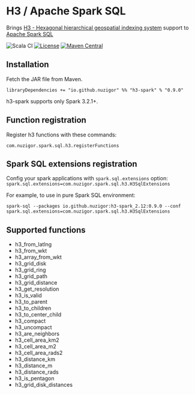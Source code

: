 # H3 / Apache Spark SQL

Brings [H3 - Hexagonal hierarchical geospatial indexing system](https://h3geo.org/) support to [Apache Spark SQL](https://spark.apache.org/)

![Scala CI](https://github.com/nuzigor/h3-spark/actions/workflows/scala.yml/badge.svg)
[![License](https://img.shields.io/badge/License-Apache%202.0-blue.svg)](LICENSE)
[![Maven Central](https://img.shields.io/maven-central/v/io.github.nuzigor/h3-spark_2.12?label=Maven%20Central&color=%236DBE42)](https://central.sonatype.com/search?q=g%253Aio.github.nuzigor%2520a%253Ah3-spark_2.12)

Installation
------------

Fetch the JAR file from Maven.

    libraryDependencies += "io.github.nuzigor" %% "h3-spark" % "0.9.0"

h3-spark supports only Spark 3.2.1+.

Function registration
--------------

Register h3 functions with these commands:

    com.nuzigor.spark.sql.h3.registerFunctions

Spark SQL extensions registration
--------------

Config your spark applications with `spark.sql.extensions` option: `spark.sql.extensions=com.nuzigor.spark.sql.h3.H3SqlExtensions`

For example, to use in pure Spark SQL environment:

    spark-sql --packages io.github.nuzigor:h3-spark_2.12:0.9.0 --conf spark.sql.extensions=com.nuzigor.spark.sql.h3.H3SqlExtensions

Supported functions
--------------

- h3_from_latlng
- h3_from_wkt
- h3_array_from_wkt
- h3_grid_disk
- h3_grid_ring
- h3_grid_path
- h3_grid_distance
- h3_get_resolution
- h3_is_valid
- h3_to_parent
- h3_to_children
- h3_to_center_child
- h3_compact
- h3_uncompact
- h3_are_neighbors
- h3_cell_area_km2
- h3_cell_area_m2
- h3_cell_area_rads2
- h3_distance_km
- h3_distance_m
- h3_distance_rads
- h3_is_pentagon
- h3_grid_disk_distances

